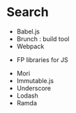 # Search

- Babel.js
- Brunch   : build tool
- Webpack


* FP libraries for JS

- Mori
- Immutable.js
- Underscore
- Lodash
- Ramda

